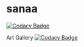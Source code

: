 # sanaa

[![Codacy Badge](https://api.codacy.com/project/badge/Grade/33dfc61f32884eb9a16bb536db17bc75)](https://app.codacy.com/gh/landrykapela/sanaa?utm_source=github.com&utm_medium=referral&utm_content=landrykapela/sanaa&utm_campaign=Badge_Grade_Settings)

Art Gallery
[![Codacy Badge](https://app.codacy.com/project/badge/Grade/a20219c9092445dfae851ca61095caa5)](https://www.codacy.com/gh/landrykapela/sanaa/dashboard?utm_source=github.com&amp;utm_medium=referral&amp;utm_content=landrykapela/sanaa&amp;utm_campaign=Badge_Grade)
